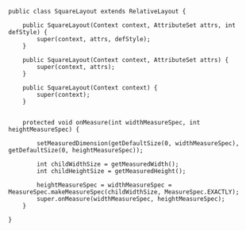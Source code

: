 ﻿```
public class SquareLayout extends RelativeLayout {

    public SquareLayout(Context context, AttributeSet attrs, int defStyle) {
        super(context, attrs, defStyle);
    }

    public SquareLayout(Context context, AttributeSet attrs) {
        super(context, attrs);
    }

    public SquareLayout(Context context) {
        super(context);
    }


    protected void onMeasure(int widthMeasureSpec, int heightMeasureSpec) {

        setMeasuredDimension(getDefaultSize(0, widthMeasureSpec), getDefaultSize(0, heightMeasureSpec));

        int childWidthSize = getMeasuredWidth();
        int childHeightSize = getMeasuredHeight();

        heightMeasureSpec = widthMeasureSpec = MeasureSpec.makeMeasureSpec(childWidthSize, MeasureSpec.EXACTLY);
        super.onMeasure(widthMeasureSpec, heightMeasureSpec);
    }

}
```